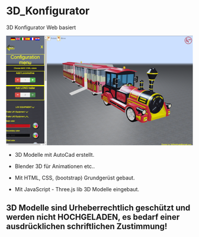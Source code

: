 # 3D_Konfigurator
3D Konfigurator Web basiert

![Funtrain](https://github.com/SebastianAT/3D_Konfigurator/blob/master/Screenshot2.png)

* 3D Modelle mit AutoCad erstellt.

* Blender 3D für Animationen etc..

* Mit HTML, CSS, (bootstrap) Grundgerüst gebaut.

* Mit JavaScript - Three.js lib 3D Modelle eingebaut.

## 3D Modelle sind Urheberrechtlich geschützt und werden nicht HOCHGELADEN, es bedarf einer ausdrücklichen schriftlichen Zustimmung!
